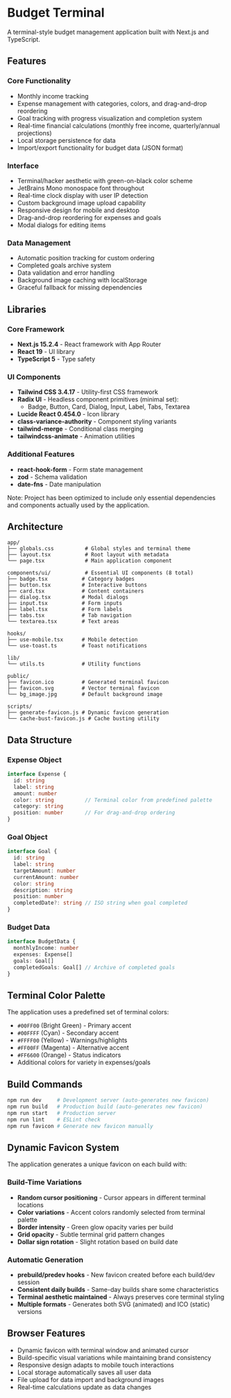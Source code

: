 # Budget Terminal

A terminal-style budget management application built with Next.js and TypeScript.

## Features

### Core Functionality
- Monthly income tracking
- Expense management with categories, colors, and drag-and-drop reordering
- Goal tracking with progress visualization and completion system
- Real-time financial calculations (monthly free income, quarterly/annual projections)
- Local storage persistence for data
- Import/export functionality for budget data (JSON format)

### Interface
- Terminal/hacker aesthetic with green-on-black color scheme
- JetBrains Mono monospace font throughout
- Real-time clock display with user IP detection
- Custom background image upload capability
- Responsive design for mobile and desktop
- Drag-and-drop reordering for expenses and goals
- Modal dialogs for editing items

### Data Management
- Automatic position tracking for custom ordering
- Completed goals archive system
- Data validation and error handling
- Background image caching with localStorage
- Graceful fallback for missing dependencies

## Libraries

### Core Framework
- **Next.js 15.2.4** - React framework with App Router
- **React 19** - UI library
- **TypeScript 5** - Type safety

### UI Components
- **Tailwind CSS 3.4.17** - Utility-first CSS framework
- **Radix UI** - Headless component primitives (minimal set):
  - Badge, Button, Card, Dialog, Input, Label, Tabs, Textarea
- **Lucide React 0.454.0** - Icon library
- **class-variance-authority** - Component styling variants
- **tailwind-merge** - Conditional class merging
- **tailwindcss-animate** - Animation utilities

### Additional Features
- **react-hook-form** - Form state management
- **zod** - Schema validation
- **date-fns** - Date manipulation

Note: Project has been optimized to include only essential dependencies and components actually used by the application.

## Architecture

```
app/
├── globals.css          # Global styles and terminal theme
├── layout.tsx           # Root layout with metadata
└── page.tsx             # Main application component

components/ui/           # Essential UI components (8 total)
├── badge.tsx           # Category badges
├── button.tsx          # Interactive buttons
├── card.tsx            # Content containers
├── dialog.tsx          # Modal dialogs
├── input.tsx           # Form inputs
├── label.tsx           # Form labels
├── tabs.tsx            # Tab navigation
└── textarea.tsx        # Text areas

hooks/
├── use-mobile.tsx      # Mobile detection
└── use-toast.ts        # Toast notifications

lib/
└── utils.ts            # Utility functions

public/
├── favicon.ico         # Generated terminal favicon
├── favicon.svg         # Vector terminal favicon
└── bg_image.jpg        # Default background image

scripts/
├── generate-favicon.js # Dynamic favicon generation
└── cache-bust-favicon.js # Cache busting utility
```

## Data Structure

### Expense Object
```typescript
interface Expense {
  id: string
  label: string
  amount: number
  color: string          // Terminal color from predefined palette
  category: string
  position: number       // For drag-and-drop ordering
}
```

### Goal Object
```typescript
interface Goal {
  id: string
  label: string
  targetAmount: number
  currentAmount: number
  color: string
  description: string
  position: number
  completedDate?: string // ISO string when goal completed
}
```

### Budget Data
```typescript
interface BudgetData {
  monthlyIncome: number
  expenses: Expense[]
  goals: Goal[]
  completedGoals: Goal[] // Archive of completed goals
}
```

## Terminal Color Palette

The application uses a predefined set of terminal colors:
- `#00FF00` (Bright Green) - Primary accent
- `#00FFFF` (Cyan) - Secondary accent  
- `#FFFF00` (Yellow) - Warnings/highlights
- `#FF00FF` (Magenta) - Alternative accent
- `#FF6600` (Orange) - Status indicators
- Additional colors for variety in expenses/goals

## Build Commands

```bash
npm run dev     # Development server (auto-generates new favicon)
npm run build   # Production build (auto-generates new favicon)
npm run start   # Production server
npm run lint    # ESLint check
npm run favicon # Generate new favicon manually
```

## Dynamic Favicon System

The application generates a unique favicon on each build with:

### Build-Time Variations
- **Random cursor positioning** - Cursor appears in different terminal locations
- **Color variations** - Accent colors randomly selected from terminal palette
- **Border intensity** - Green glow opacity varies per build
- **Grid opacity** - Subtle terminal grid pattern changes
- **Dollar sign rotation** - Slight rotation based on build date

### Automatic Generation
- **prebuild/predev hooks** - New favicon created before each build/dev session
- **Consistent daily builds** - Same-day builds share some characteristics
- **Terminal aesthetic maintained** - Always preserves core terminal styling
- **Multiple formats** - Generates both SVG (animated) and ICO (static) versions

## Browser Features

- Dynamic favicon with terminal window and animated cursor
- Build-specific visual variations while maintaining brand consistency
- Responsive design adapts to mobile touch interactions
- Local storage automatically saves all user data
- File upload for data import and background images
- Real-time calculations update as data changes 